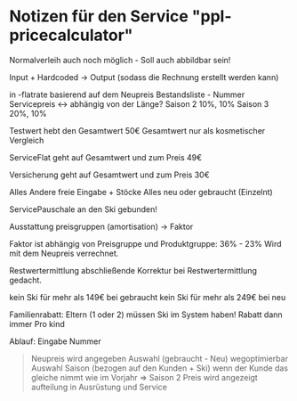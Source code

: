 # Notizen für den Service "ppl-pricecalculator"

Normalverleih auch noch möglich - Soll auch abbildbar sein!

Input + Hardcoded -> Output (sodass die Rechnung erstellt werden kann)

in -flatrate
basierend auf dem Neupreis
Bestandsliste - Nummer
Servicepreis <-> abhängig von der Länge?
Saison 2 10%, 10%
Saison 3 20%, 10%

Testwert hebt den Gesamtwert 50€
Gesamtwert nur als kosmetischer Vergleich

ServiceFlat geht auf Gesamtwert und zum Preis  49€

Versicherung geht auf Gesamtwert und zum Preis 30€

Alles Andere freie Eingabe + Stöcke
  Alles neu oder gebraucht (Einzelnt)

ServicePauschale an den Ski gebunden!

Ausstattung preisgruppen (amortisation) -> Faktor

Faktor ist abhängig von Preisgruppe und Produktgruppe:
36% - 23%
Wird mit dem Neupreis verrechnet.

Restwertermittlung
abschließende Korrektur bei Restwertermittlung gedacht.


kein Ski für mehr als 149€ bei gebraucht
kein Ski für mehr als 249€ bei neu


Familienrabatt:
Eltern (1 oder 2) müssen Ski im System haben!
Rabatt dann immer Pro kind


Ablauf:
Eingabe Nummer
 > Neupreis wird angegeben
Auswahl (gebraucht - Neu)
 > wegoptimierbar
Auswahl Saison (bezogen auf den Kunden + Ski)  wenn der Kunde das gleiche nimmt wie im Vorjahr => Saison 2
 > Preis wird angezeigt aufteilung in Ausrüstung und Service
